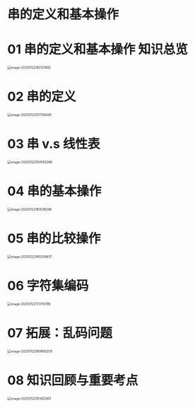 # 串的定义和基本操作



# 01 串的定义和基本操作 知识总览

<img src="https://cvp.oss-cn-shanghai.aliyuncs.com/202501221821757.png" alt="image-20250122182121692" style="zoom:50%;" />



# 02 串的定义

<img src="https://cvp.oss-cn-shanghai.aliyuncs.com/202501221517596.png" alt="image-20250122151708445" style="zoom:50%;" />



# 03 串 v.s 线性表

<img src="https://cvp.oss-cn-shanghai.aliyuncs.com/202501221545391.png" alt="image-20250122154545266" style="zoom:50%;" />



# 04 串的基本操作

<img src="https://cvp.oss-cn-shanghai.aliyuncs.com/202501221615138.png" alt="image-20250122161536046" style="zoom:50%;" />



# 05 串的比较操作

<img src="https://cvp.oss-cn-shanghai.aliyuncs.com/202501221653918.png" alt="image-20250122165359837" style="zoom:50%;" />



# 06 字符集编码

<img src="https://cvp.oss-cn-shanghai.aliyuncs.com/202501221731924.png" alt="image-20250122173110786" style="zoom:50%;" />



# 07 拓展：乱码问题

<img src="https://cvp.oss-cn-shanghai.aliyuncs.com/202501221809281.png" alt="image-20250122180900205" style="zoom:50%;" />



# 08 知识回顾与重要考点

<img src="https://cvp.oss-cn-shanghai.aliyuncs.com/202501221814858.png" alt="image-20250122181452801" style="zoom:50%;" />